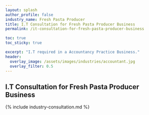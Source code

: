 ```yaml
---
layout: splash 
author_profile: false 
industry_name: Fresh Pasta Producer
title: I.T Consultation for Fresh Pasta Producer Business
permalink: /it-consultation-for-fresh-pasta-producer-business

toc: true
toc_sticky: true

excerpt: "I.T required in a Accountancy Practice Business."
header:
  overlay_image: /assets/images/industries/accountant.jpg
  overlay_filter: 0.5 
---
```


## I.T Consultation for Fresh Pasta Producer Business

{% include industry-consultation.md %}
